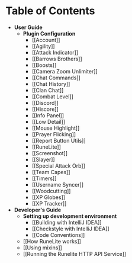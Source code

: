 # Table of Contents
* **User Guide**
  * **Plugin Configuration**
    * [[Account]]
    * [[Agility]]
    * [[Attack Indicator]]
    * [[Barrows Brothers]]
    * [[Boosts]]
    * [[Camera Zoom Unlimiter]]
    * [[Chat Commands]]
    * [[Chat History]]
    * [[Clan Chat]]
    * [[Combat Level]]
    * [[Discord]]
    * [[Hiscore]]
    * [[Info Panel]]
    * [[Low Detail]]
    * [[Mouse Highlight]]
    * [[Prayer Flicking]]
    * [[Report Button Utils]]
    * [[RuneLite]]
    * [[Screenshot]]
    * [[Slayer]]
    * [[Special Attack Orb]]
    * [[Team Capes]]
    * [[Timers]]
    * [[Username Syncer]]
    * [[Woodcutting]]
    * [[XP Globes]]
    * [[XP Tracker]]
* **Developer's Guide**
  * **Setting up development environment**
    * [[Building with IntelliJ IDEA]]
    * [[Checkstyle with IntelliJ IDEA]]
    * [[Code Conventions]]
  * [[How RuneLite works]]
  * [[Using mixins]]
  * [[Running the Runelite HTTP API Service]]